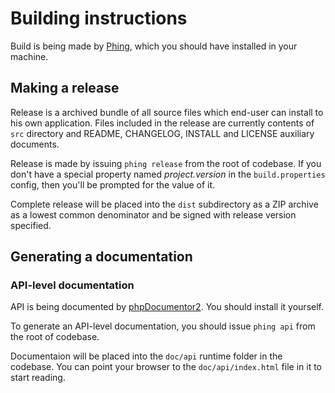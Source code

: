 # Building instructions

Build is being made by [Phing](http://www.phing.info), which you should have installed in your machine.

## Making a release

Release is a archived bundle of all source files which end-user can install to his own application.
Files included in the release are currently contents of `src` directory and README, CHANGELOG, INSTALL and LICENSE
auxiliary documents.

Release is made by issuing `phing release` from the root of codebase.
If you don't have a special property named _project.version_ in the `build.properties` config,
then you'll be prompted for the value of it.

Complete release will be placed into the `dist` subdirectory as a ZIP archive as a lowest common denominator
and be signed with release version specified.

## Generating a documentation

### API-level documentation
API is being documented by [phpDocumentor2](http://www.phpdoc.org/). You should install it yourself.

To generate an API-level documentation, you should issue `phing api` from the root of codebase.

Documentaion will be placed into the `doc/api` runtime folder in the codebase.
You can point your browser to the `doc/api/index.html` file in it to start reading.
